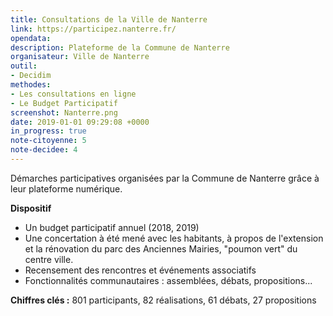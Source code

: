 ```yaml
---
title: Consultations de la Ville de Nanterre
link: https://participez.nanterre.fr/
opendata: 
description: Plateforme de la Commune de Nanterre
organisateur: Ville de Nanterre
outil: 
- Decidim
methodes:
- Les consultations en ligne
- Le Budget Participatif
screenshot: Nanterre.png
date: 2019-01-01 09:29:08 +0000
in_progress: true
note-citoyenne: 5
note-decidee: 4
---
```


Démarches participatives organisées par la Commune de Nanterre grâce à leur plateforme numérique.

**Dispositif**
* Un budget participatif annuel (2018, 2019)
* Une concertation à été mené avec les habitants, à propos de l'extension et la rénovation du parc des Anciennes Mairies, "poumon vert" du centre ville.
* Recensement des rencontres et événements associatifs
* Fonctionnalités communautaires : assemblées, débats, propositions...

**Chiffres clés :** 801 participants, 82 réalisations, 61 débats, 27 propositions